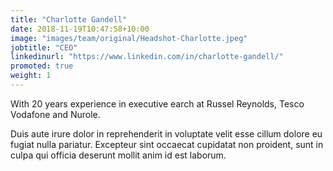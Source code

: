 ```yaml
---
title: "Charlotte Gandell"
date: 2018-11-19T10:47:58+10:00
image: "images/team/original/Headshot-Charlotte.jpeg"
jobtitle: "CEO"
linkedinurl: "https://www.linkedin.com/in/charlotte-gandell/"
promoted: true
weight: 1
---
```


With 20 years experience in executive earch at Russel Reynolds, Tesco Vodafone and Nurole.

Duis aute irure dolor in reprehenderit in voluptate velit esse cillum dolore eu fugiat nulla pariatur. Excepteur sint occaecat cupidatat non proident, sunt in culpa qui officia deserunt mollit anim id est laborum.
